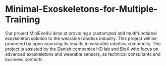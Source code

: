 # Minimal-Exoskeletons-for-Multiple-Training

Our project MiniExo4U aims at providing a customized and multifunctional exoskeleton solution to the wearable robotics industry.
This project will be promoted by open-sourcing its results to wearable robotics community. 
The project is assisted by the Danish companies HD lab and BioX who focus on advanced exoskeletons and wearable
sensors, as technical consultants and business contacts.


